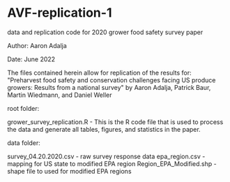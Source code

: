 # AVF-replication-1
data and replication code for 2020 grower food safety survey paper

Author: Aaron Adalja

Date: June 2022

The files contained herein allow for replication of the results for:
"Preharvest food safety and conservation challenges facing US produce growers: Results from a national survey"
by Aaron Adalja, Patrick Baur, Martin Wiedmann, and Daniel Weller

root folder:

grower_survey_replication.R - This is the R code file that is used to process the data and generate all tables, figures, and statistics in the paper.

data folder:

survey_04.20.2020.csv - raw survey response data
epa_region.csv - mapping for US state to modified EPA region
Region_EPA_Modified.shp - shape file to used for modified EPA regions
